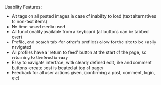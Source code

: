 Usability Features:
- Alt tags on all posted images in case of inability to load (text alternatives to non-text items)
- No time based media used
- All functionality available from a keyboard (all buttons can be tabbed over)
- Profile, and search tab (for other's profiles) allow for the site to be easily navigated
- All profiles have a 'return to feed' button at the start of the page, so returning to the feed is easy
- Easy to navigate interface, with clearly defined edit, like and comment buttons (create post is located at top of page)
- Feedback for all user actions given, (confirming a post, comment, login, etc)

